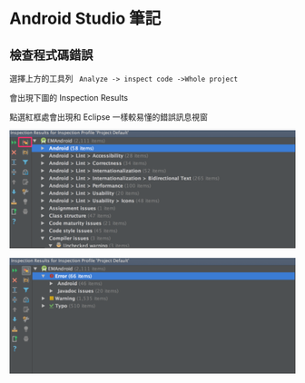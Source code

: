 # Android Studio 筆記

## 檢查程式碼錯誤

選擇上方的工具列 ` Analyze -> inspect code ->Whole project`

會出現下圖的 Inspection Results 

點選紅框處會出現和 Eclipse 一樣較易懂的錯誤訊息視窗

![Inspection Results](./androidStudioImg/1.png "Inspection Results")

![Group Inspection by Severity](./androidStudioImg/2.png)


